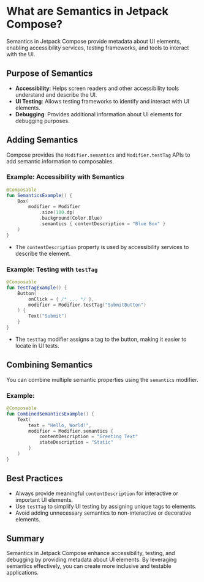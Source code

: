 # What are Semantics in Jetpack Compose?

Semantics in Jetpack Compose provide metadata about UI elements, enabling accessibility services, testing frameworks, and tools to interact with the UI.

## Purpose of Semantics
- **Accessibility**: Helps screen readers and other accessibility tools understand and describe the UI.
- **UI Testing**: Allows testing frameworks to identify and interact with UI elements.
- **Debugging**: Provides additional information about UI elements for debugging purposes.

## Adding Semantics
Compose provides the `Modifier.semantics` and `Modifier.testTag` APIs to add semantic information to composables.

### Example: Accessibility with Semantics
```kotlin
@Composable
fun SemanticsExample() {
    Box(
        modifier = Modifier
            .size(100.dp)
            .background(Color.Blue)
            .semantics { contentDescription = "Blue Box" }
    )
}
```
- The `contentDescription` property is used by accessibility services to describe the element.

### Example: Testing with `testTag`
```kotlin
@Composable
fun TestTagExample() {
    Button(
        onClick = { /* ... */ },
        modifier = Modifier.testTag("SubmitButton")
    ) {
        Text("Submit")
    }
}
```
- The `testTag` modifier assigns a tag to the button, making it easier to locate in UI tests.

## Combining Semantics
You can combine multiple semantic properties using the `semantics` modifier.

### Example:
```kotlin
@Composable
fun CombinedSemanticsExample() {
    Text(
        text = "Hello, World!",
        modifier = Modifier.semantics {
            contentDescription = "Greeting Text"
            stateDescription = "Static"
        }
    )
}
```

## Best Practices
- Always provide meaningful `contentDescription` for interactive or important UI elements.
- Use `testTag` to simplify UI testing by assigning unique tags to elements.
- Avoid adding unnecessary semantics to non-interactive or decorative elements.

## Summary
Semantics in Jetpack Compose enhance accessibility, testing, and debugging by providing metadata about UI elements. By leveraging semantics effectively, you can create more inclusive and testable applications.
